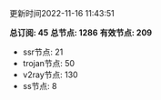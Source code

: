 更新时间2022-11-16 11:43:51

**总订阅: 45**
**总节点: 1286**
**有效节点: 209**
- ssr节点: 21
- trojan节点: 50
- v2ray节点: 130
- ss节点: 8
